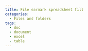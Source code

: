 ```yaml
---
title: File earmark spreadsheet fill
categories:
  - Files and folders
tags:
  - doc
  - document
  - excel
  - table
---
```

